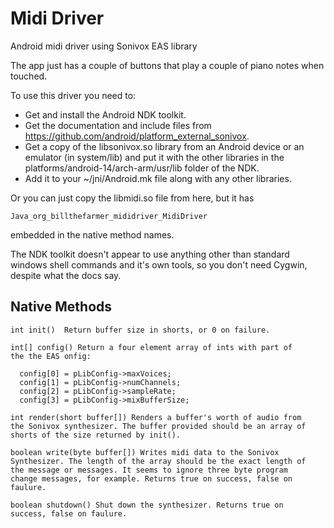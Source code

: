 Midi Driver
===========

Android midi driver using Sonivox EAS library

The app just has a couple of buttons that play a couple of piano notes when touched.

To use this driver you need to:

  * Get and install the Android NDK toolkit.
  * Get the documentation and include files from https://github.com/android/platform_external_sonivox.
  * Get a copy of the libsonivox.so library from an Android device or an emulator (in system/lib) and put it with the other libraries in the platforms/android-14/arch-arm/usr/lib folder of the NDK.
  * Add it to your ~/jni/Android.mk file along with any other libraries.

Or you can just copy the libmidi.so file from here, but it has

    Java_org_billthefarmer_mididriver_MidiDriver

embedded in the native method names.

The NDK toolkit doesn't appear to use anything other than standard windows shell commands and it's own tools, so you don't need Cygwin, despite what the docs say.

## Native Methods

	int init()  Return buffer size in shorts, or 0 on failure.
	
	int[] config() Return a four element array of ints with part of
	the the EAS onfig:

      config[0] = pLibConfig->maxVoices;
      config[1] = pLibConfig->numChannels;
      config[2] = pLibConfig->sampleRate;
      config[3] = pLibConfig->mixBufferSize;

	int render(short buffer[]) Renders a buffer's worth of audio from
	the Sonivox synthesizer. The buffer provided should be an array of
	shorts of the size returned by init().

	boolean write(byte buffer[]) Writes midi data to the Sonivox
	Synthesizer. The length of the array should be the exact length of
	the message or messages. It seems to ignore three byte program
	change messages, for example. Returns true on success, false on
	faulure.

	boolean shutdown() Shut down the synthesizer. Returns true on
	success, false on faulure.
